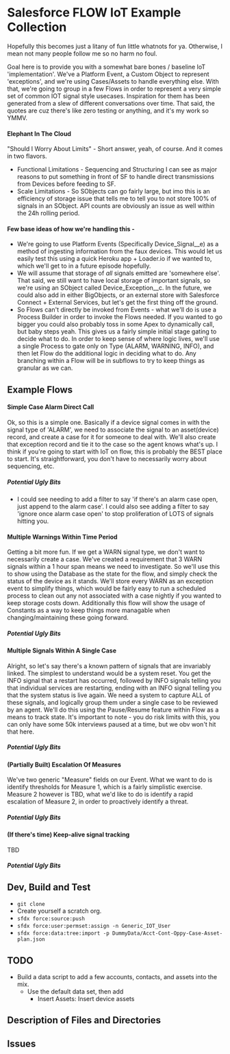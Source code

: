 # Salesforce FLOW IoT Example Collection
Hopefully this becomes just a litany of fun little whatnots for ya. Otherwise, I mean not many people follow me so no harm no foul. 

Goal here is to provide you with a somewhat bare bones / baseline IoT 'implementation'. We've a Platform Event, a Custom Object to represent 'exceptions', and we're using Cases/Assets to handle everything else. With that, we're going to group in a few Flows in order to represent a very simple set of common IOT signal style usecases. Inspiration for them has been generated from a slew of different conversations over time. That said, the quotes are cuz there's like zero testing or anything, and it's my work so YMMV.

#### Elephant In The Cloud
"Should I Worry About Limits" - Short answer, yeah, of course. And it comes in two flavors.
* Functional Limitations - Sequencing and Structuring I can see as major reasons to put something in front of SF to handle direct transmissions from Devices before feeding to SF. 
* Scale Limitations - So SObjects can go fairly large, but imo this is an efficiency of storage issue that tells me to tell you to not store 100% of signals in an SObject. API counts are obviously an issue as well within the 24h rolling period.

#### Few base ideas of how we're handling this - 
* We're going to use Platform Events (Specifically Device_Signal__e) as a method of ingesting information from the faux devices. This would let us easily test this using a quick Heroku app + Loader.io if we wanted to, which we'll get to in a future episode hopefully.
* We will assume that storage of *all* signals emitted are 'somewhere else'. That said, we still want to have local storage of important signals, so we're using an SObject called Device_Exception__c. In the future, we could also add in either BigObjects, or an external store with Salesforce Connect + External Services, but let's get the first thing off the ground.
* So Flows can't directly be invoked from Events - what we'll do is use a Process Builder in order to invoke the Flows needed. If you wanted to go bigger you could also probably toss in some Apex to dynamically call, but baby steps yeah. This gives us a fairly simple initial stage gating to decide what to do. In order to keep sense of where logic lives, we'll use a single Process to gate only on Type (ALARM, WARNING, INFO), and then let Flow do the additional logic in deciding what to do. Any branching within a Flow will be in subflows to try to keep things as granular as we can.

## Example Flows

#### Simple Case Alarm Direct Call
Ok, so this is a simple one. Basically if a device signal comes in with the signal type of 'ALARM', we need to associate the signal to an asset(device) record, and create a case for it for someone to deal with. We'll also create that exception record and tie it to the case so the agent knows what's up. I think if you're going to start with IoT on flow, this is probably the BEST place to start. It's straightforward, you don't have to necessarily worry about sequencing, etc. 
##### Potential Ugly Bits
* I could see needing to add a filter to say 'if there's an alarm case open, just append to the alarm case'. I could also see adding a filter to say 'ignore once alarm case open' to stop proliferation of LOTS of signals hitting you.

#### Multiple Warnings Within Time Period
Getting a bit more fun. If we get a WARN signal type, we don't want to necessarily create a case. We've created a requirement that 3 WARN signals within a 1 hour span means we need to investigate. So we'll use this to show using the Database as the state for the flow, and simply check the status of the device as it stands. We'll store every WARN as an exception event to simplify things, which would be fairly easy to run a scheduled process to clean out any not associated with a case nightly if you wanted to keep storage costs down. Additionally this flow will show the usage of Constants as a way to keep things more managable when changing/maintaining these going forward. 
##### Potential Ugly Bits

  
#### Multiple Signals Within A Single Case
Alright, so let's say there's a known pattern of signals that are invariably linked. The simplest to understand would be a system reset. You get the INFO signal that a restart has occurred, followed by INFO signals telling you that individual services are restarting, ending with an INFO signal telling you that the system status is live again. We need a system to capture ALL of these signals, and logically group them under a single case to be reviewed by an agent. We'll do this using the Pause/Resume feature within Flow as a means to track state. It's important to note - you do risk limits with this, you can only have some 50k interviews paused at a time, but we obv won't hit that here.
##### Potential Ugly Bits
#### (Partially Built) Escalation Of Measures 
We've two generic "Measure" fields on our Event. What we want to do is identify thresholds for Measure 1, which is a fairly simplistic exercise. Measure 2 however is TBD, what we'd like to do is identify a rapid escalation of Measure 2, in order to proactively identify a threat. 
##### Potential Ugly Bits
#### (If there's time) Keep-alive signal tracking
TBD
##### Potential Ugly Bits
## Dev, Build and Test

* `git clone`
* Create yourself a scratch org.
* `sfdx force:source:push`
* `sfdx force:user:permset:assign -n Generic_IOT_User`
* `sfdx force:data:tree:import -p DummyData/Acct-Cont-Oppy-Case-Asset-plan.json`

## TODO
* Build a data script to add a few accounts, contacts, and assets into the mix.
  * Use the default data set, then add
    * Insert Assets: Insert device assets


## Description of Files and Directories

## Issues
